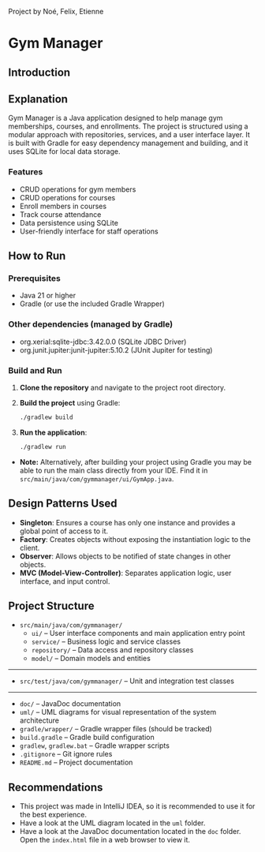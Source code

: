 Project by Noé, Felix, Etienne
# Gym Manager

## Introduction

## Explanation

Gym Manager is a Java application designed to help manage gym memberships, courses, and enrollments. The project is structured using a modular approach with repositories, services, and a user interface layer. It is built with Gradle for easy dependency management and building, and it uses SQLite for local data storage.

### Features

- CRUD operations for gym members
- CRUD operations for courses
- Enroll members in courses
- Track course attendance
- Data persistence using SQLite
- User-friendly interface for staff operations

## How to Run

### Prerequisites

- Java 21 or higher
- Gradle (or use the included Gradle Wrapper)

### Other dependencies (managed by Gradle)

- org.xerial:sqlite-jdbc:3.42.0.0 (SQLite JDBC Driver)
- org.junit.jupiter:junit-jupiter:5.10.2 (JUnit Jupiter for testing)

### Build and Run

1. **Clone the repository** and navigate to the project root directory.

2. **Build the project** using Gradle:

   ```sh
   ./gradlew build

3. **Run the application**:

   ```sh
   ./gradlew run
   ```
- **Note:** Alternatively, after building your project using Gradle you may be able to run the main class directly from your IDE. Find it in `src/main/java/com/gymmanager/ui/GymApp.java`.

## Design Patterns Used

- **Singleton**: Ensures a course has only one instance and provides a global point of access to it.
- **Factory**: Creates objects without exposing the instantiation logic to the client.
- **Observer**: Allows objects to be notified of state changes in other objects.
- **MVC (Model-View-Controller)**: Separates application logic, user interface, and input control.

## Project Structure

- `src/main/java/com/gymmanager/`
    - `ui/` – User interface components and main application entry point
    - `service/` – Business logic and service classes
    - `repository/` – Data access and repository classes
    - `model/` – Domain models and entities
---
- `src/test/java/com/gymmanager/` – Unit and integration test classes
---
- `doc/` – JavaDoc documentation
- `uml/` – UML diagrams for visual representation of the system architecture
- `gradle/wrapper/` – Gradle wrapper files \(should be tracked\)
- `build.gradle` – Gradle build configuration
- `gradlew`, `gradlew.bat` – Gradle wrapper scripts
- `.gitignore` – Git ignore rules
- `README.md` – Project documentation

## Recommendations

- This project was made in IntelliJ IDEA, so it is recommended to use it for the best experience.
- Have a look at the UML diagram located in the `uml` folder.
- Have a look at the JavaDoc documentation located in the `doc` folder. Open the `index.html` file in a web browser to view it.